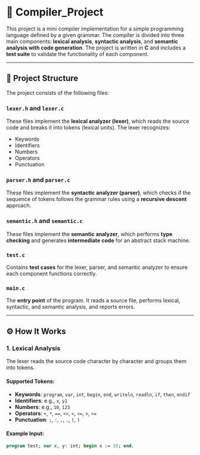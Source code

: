 # 📘 Compiler_Project

This project is a mini compiler implementation for a simple programming language defined by a given grammar. The compiler is divided into three main components: **lexical analysis**, **syntactic analysis**, and **semantic analysis with code generation**. The project is written in **C** and includes a **test suite** to validate the functionality of each component.

---

## 📂 Project Structure

The project consists of the following files:

### `lexer.h` and `lexer.c`
These files implement the **lexical analyzer (lexer)**, which reads the source code and breaks it into tokens (lexical units). The lexer recognizes:
- Keywords
- Identifiers
- Numbers
- Operators
- Punctuation

### `parser.h` and `parser.c`
These files implement the **syntactic analyzer (parser)**, which checks if the sequence of tokens follows the grammar rules using a **recursive descent** approach.

### `semantic.h` and `semantic.c`
These files implement the **semantic analyzer**, which performs **type checking** and generates **intermediate code** for an abstract stack machine.

### `test.c`
Contains **test cases** for the lexer, parser, and semantic analyzer to ensure each component functions correctly.

### `main.c`
The **entry point** of the program. It reads a source file, performs lexical, syntactic, and semantic analysis, and reports errors.

---

## ⚙️ How It Works

### 1. Lexical Analysis
The lexer reads the source code character by character and groups them into tokens.

#### Supported Tokens:
- **Keywords**: `program`, `var`, `int`, `begin`, `end`, `writeln`, `readln`, `if`, `then`, `endif`
- **Identifiers**: e.g., `x`, `y1`
- **Numbers**: e.g., `10`, `123`
- **Operators**: `+`, `*`, `==`, `<>`, `<`, `<=`, `>`, `>=`
- **Punctuation**: `;`, `:`, `,`, `.`, `(`, `)`

#### Example Input:
```pascal
program test; var x, y: int; begin x := 10; end.
